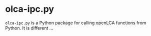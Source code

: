 # olca-ipc.py
`olca-ipc.py` is a Python package for calling openLCA functions from Python. It
is different ...
